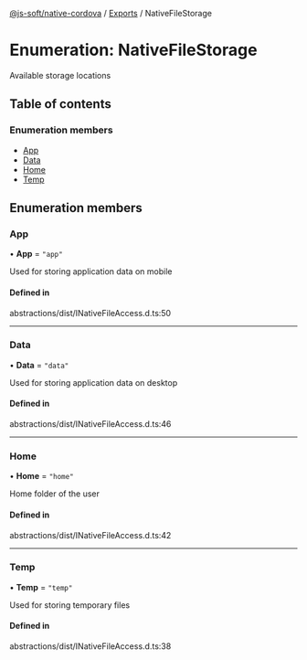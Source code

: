 [@js-soft/native-cordova](../README.md) / [Exports](../modules.md) / NativeFileStorage

# Enumeration: NativeFileStorage

Available storage locations

## Table of contents

### Enumeration members

- [App](NativeFileStorage.md#app)
- [Data](NativeFileStorage.md#data)
- [Home](NativeFileStorage.md#home)
- [Temp](NativeFileStorage.md#temp)

## Enumeration members

### App

• **App** = `"app"`

Used for storing application data on mobile

#### Defined in

abstractions/dist/INativeFileAccess.d.ts:50

___

### Data

• **Data** = `"data"`

Used for storing application data on desktop

#### Defined in

abstractions/dist/INativeFileAccess.d.ts:46

___

### Home

• **Home** = `"home"`

Home folder of the user

#### Defined in

abstractions/dist/INativeFileAccess.d.ts:42

___

### Temp

• **Temp** = `"temp"`

Used for storing temporary files

#### Defined in

abstractions/dist/INativeFileAccess.d.ts:38

